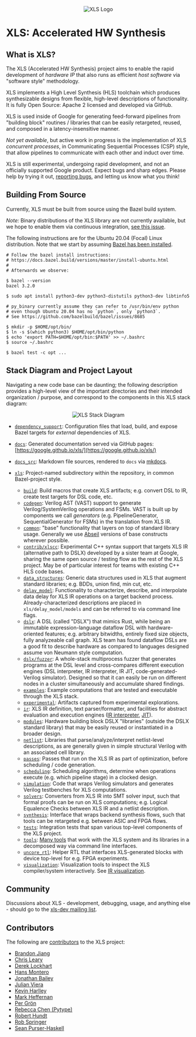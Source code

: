 <div align='center'>
<img src='https://google.github.io/xls/images/xls_logo_623_250.png' alt='XLS Logo'>
</div>

# **XLS**: Accelerated HW Synthesis

<!-- nav -->

## What is XLS?

The XLS (Accelerated HW Synthesis) project aims to enable the rapid development
of *hardware IP* that also runs as efficient *host software* via "software
style" methodology.

XLS implements a High Level Synthesis (HLS) toolchain which produces
synthesizable designs from flexible, high-level descriptions of functionality.
It is fully Open Source: Apache 2 licensed and developed via GitHub.

XLS is used inside of Google for generating feed-forward pipelines from
"building block" routines / libraries that can be easily retargeted, reused, and
composed in a latency-insensitive manner.

*Not yet available*, but active work in progress is the implementation of XLS
*concurrent processes*, in Communicating Sequential Processes (CSP) style, that
allow pipelines to communicate with each other and induct over time.

XLS is still experimental, undergoing rapid development, and not an officially
supported Google product. Expect bugs and sharp edges. Please help by trying it
out, [reporting bugs](https://github.com/google/xls/issues), and letting us know
what you think!

## Building From Source

Currently, XLS must be built from source using the Bazel build system.

*Note:* Binary distributions of the XLS library are not currently available, but
we hope to enable them via continuous integration, [see this issue](https://github.com/google/xls/issues/108).

The following instructions are for the Ubuntu 20.04 (Focal) Linux distribution.
Note that we start by assuming [Bazel has been
installed](https://docs.bazel.build/versions/master/install-ubuntu.html).

```console
# Follow the bazel install instructions:
# https://docs.bazel.build/versions/master/install-ubuntu.html
#
# Afterwards we observe:

$ bazel --version
bazel 3.2.0

$ sudo apt install python3-dev python3-distutils python3-dev libtinfo5

# py_binary currently assume they can refer to /usr/bin/env python
# even though Ubuntu 20.04 has no `python`, only `python3`.
# See https://github.com/bazelbuild/bazel/issues/8685

$ mkdir -p $HOME/opt/bin/
$ ln -s $(which python3) $HOME/opt/bin/python
$ echo 'export PATH=$HOME/opt/bin:$PATH' >> ~/.bashrc
$ source ~/.bashrc

$ bazel test -c opt ...
```

## Stack Diagram and Project Layout

Navigating a new code base can be daunting; the following description provides a
high-level view of the important directories and their intended organization /
purpose, and correspond to the components in this XLS stack diagram:

<div align='center'>
<img src='https://google.github.io/xls/images/xls_stack_diagram.png' alt='XLS Stack Diagram'>
</div>

* [`dependency_support`](https://github.com/google/xls/tree/main/dependency_support):
  Configuration files that load, build, and expose Bazel targets for *external*
  dependencies of XLS.
* [`docs`](https://github.com/google/xls/tree/main/docs): Generated documentation
  served via GitHub pages:
  [https://google.github.io/xls/](https://google.github.io/xls/)
* [`docs_src`](https://github.com/google/xls/tree/main/docs_src): Markdown file
  sources, rendered to `docs` via
  [mkdocs](https://google.github.io/xls/contributing/#rendering-documentation).
* [`xls`](https://github.com/google/xls/tree/main/xls): Project-named
  subdirectory within the repository, in common Bazel-project style.

  * [`build`](https://github.com/google/xls/tree/main/xls/build): Build macros
    that create XLS artifacts; e.g. convert DSL to IR, create test targets for
    DSL code, etc.
  * [`codegen`](https://github.com/google/xls/tree/main/xls/codegen): Verilog
    AST (VAST) support to generate Verilog/SystemVerilog operations and FSMs.
    VAST is built up by components we call *generators* (e.g.
    PipelineGenerator, SequentialGenerator for FSMs) in the translation from XLS
    IR.
  * [`common`](https://github.com/google/xls/tree/main/xls/common): "base"
    functionality that layers on top of standard library usage. Generally we use
    [Abseil](https://abseil.io) versions of base constructs wherever possible.
  * [`contrib/xlscc`](https://github.com/google/xls/tree/main/xls/contrib/xlscc):
    Experimental C++ syntax support that targets XLS IR (alternative path to
    DSLX) developed by a sister team at Google, sharing the same open source /
    testing flow as the rest of the XLS project. May be of particular interest
    for teams with existing C++ HLS code bases.
  * [`data_structures`](https://github.com/google/xls/tree/main/xls/data_structures):
    Generic data structures used in XLS that augment standard libraries; e.g.
    BDDs, union find, min cut, etc.
  * [`delay_model`](https://github.com/google/xls/tree/main/xls/delay_model):
    Functionality to characterize, describe, and interpolate data delay for
    XLS IR operations on a target backend process. Already-characterized
    descriptions are placed in `xls/delay_model/models` and can be referred to via
    command line flags.
  * [`dslx`](https://github.com/google/xls/tree/main/xls/dslx): A DSL (called
    "DSLX") that mimics Rust, while being an immutable expression-language
    dataflow DSL with hardware-oriented features; e.g.  arbitrary bitwidths,
    entirely fixed size objects, fully analyzeable call graph. XLS team has found
    dataflow DSLs are a good fit to describe hardware as compared to languages
    designed assume von Neumann style computation.
  * [`dslx/fuzzer`](https://github.com/google/xls/tree/main/xls/dslx/fuzzer): A
    whole-stack multiprocess fuzzer that generates programs at the DSL level and
    cross-compares different execution engines (DSL interpreter, IR interpreter,
    IR JIT, code-generated-Verilog simulator). Designed so that it can easily be
    run on different nodes in a cluster simultaneously and accumulate shared
    findings.
  * [`examples`](https://github.com/google/xls/tree/main/xls/examples): Example
    computations that are tested and executable through the XLS stack.
  * [`experimental`](https://github.com/google/xls/tree/main/xls/experimental):
    Artifacts captured from experimental explorations.
  * [`ir`](https://github.com/google/xls/tree/main/xls/ir):
    XLS IR definition, text parser/formatter, and facilities for abstract
    evaluation and execution engines ([IR interpreter](interpreters.md),
    [JIT](ir_jit.md)).
  * [`modules`](https://github.com/google/xls/tree/main/xls/modules):
    Hardware building block DSLX "libraries" (outside the DSLX standard library)
    that may be easily reused or instantiated in a broader design.
  * [`netlist`](https://github.com/google/xls/tree/main/xls/netlist): Libraries
    that parse/analyze/interpret netlist-level descriptions, as are
    generally given in simple structural Verilog with an associated cell library.
  * [`passes`](https://github.com/google/xls/tree/main/xls/passes): Passes that
    run on the XLS IR as part of optimization, before scheduling / code
    generation.
  * [`scheduling`](https://github.com/google/xls/tree/main/xls/scheduling):
    Scheduling algorithms, determine when operations execute (e.g. which
    pipeline stage) in a clocked design.
  * [`simulation`](https://github.com/google/xls/tree/main/xls/simulation):
    Code that wraps Verilog simulators and generates Verilog testbenches for XLS
    computations.
  * [`solvers`](https://github.com/google/xls/tree/main/xls/solvers):
    Converters from XLS IR into SMT solver input, such that formal proofs can be
    run on XLS computations; e.g. Logical Equalence Checks between XLS IR and a
    netlist description.
  * [`synthesis`](https://github.com/google/xls/tree/main/xls/synthesis):
    Interface that wraps backend synthesis flows, such that tools can be
    retargeted e.g. between ASIC and FPGA flows.
  * [`tests`](https://github.com/google/xls/tree/main/xls/tests):
    Integration tests that span various top-level components of the XLS project.
  * [`tools`](https://github.com/google/xls/tree/main/xls/tools):
    [Many tools](tools.md) that work with the XLS system and its libraries in a
    decomposed way via command line interfaces.
  * [`uncore_rtl`](https://github.com/google/xls/tree/main/xls/uncore_rtl):
    Helper RTL that interfaces XLS-generated blocks with device top-level for e.g.
    FPGA experiments.
  * [`visualization`](https://github.com/google/xls/tree/main/xls/visualzation):
    Visualization tools to inspect the XLS compiler/system interactively. See
    [IR visualization](ir_visualization.md).


## Community

Discussions about XLS - development, debugging, usage, and anything else -
should go to the [xls-dev mailing list](https://groups.google.com/g/xls-dev).

## Contributors

The following are
[contributors](https://github.com/google/xls/graphs/contributors) to the XLS
project:

* [Brandon Jiang](https://github.com/brajiang)
* [Chris Leary](https://github.com/cdleary)
* [Derek Lockhart](https://github.com/dmlockhart)
* [Hans Montero](https://github.com/hmontero1205)
* [Jonathan Bailey](https://github.com/jbaileyhandle)
* [Julian Viera](https://github.com/julianviera99)
* [Kevin Harlley](https://github.com/kevineharlley)
* [Mark Heffernan](https://github.com/meheffernan)
* [Per Grön](https://github.com/per-gron)
* [Rebecca Chen (Pytype)](https://github.com/rchen152)
* [Robert Hundt](https://github.com/rhundt)
* [Rob Springer](https://github.com/RobSpringer)
* [Sean Purser-Haskell](https://github.com/spurserh)
